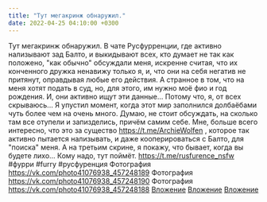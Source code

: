 ```yaml
---
title: "Тут мегакринж обнаружил."
date: 2022-04-25 04:10:00 +0300
---
```


Тут мегакринж обнаружил.
В чате Русфурренции, где активно нализывают зад Балто, и выкидывают всех, кто думает не так как положено, "как обычно" обсуждали меня, искренне считая, что их конченного дружка ненавижу только я, и, что они на себя негатив не притянут, оправдывая любые его действия. А странное в том, что на меня хотят подать в суд, но, для этого, им нужно моё фио и год рождения. И, они активно ищут эти данные... Потому что, я, от всех скрываюсь... Я упустил момент, когда этот мир заполнился долбаёбами чуть более чем на очень много. Думаю, не стоит обсуждать, на сколько там все отупели и запизделись, причём самим себе. Мне, больше всего интересно, что это за существо https://t.me/ArchieWolfen , которое так активно пытается нализывать, и даже кооперироваться с Балто, для "поиска" меня.
А на третьим скрине, я покажу, что бывает, когда вы будете лихо... Кому надо, тут поймёт.
https://t.me/rusfurence_nsfw
#фурри #furry #русфуренция
Фотография
<a class="vk-attach" href="https://vk.com/photo41076938_457248189">https://vk.com/photo41076938_457248189</a>
Фотография
<a class="vk-attach" href="https://vk.com/photo41076938_457248190">https://vk.com/photo41076938_457248190</a>
Фотография
<a class="vk-attach" href="https://vk.com/photo41076938_457248188">https://vk.com/photo41076938_457248188</a>
<a class="vk-attach" href="https://vk.com/photo41076938_457248189">Вложение</a>
<a class="vk-attach" href="https://vk.com/photo41076938_457248190">Вложение</a>
<a class="vk-attach" href="https://vk.com/photo41076938_457248188">Вложение</a>
